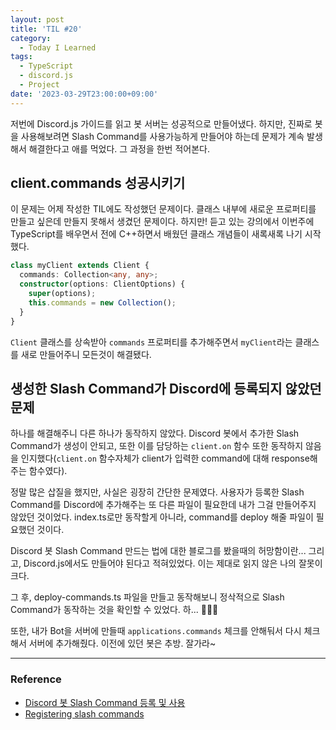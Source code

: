 ```yaml
---
layout: post
title: 'TIL #20'
category:
  - Today I Learned
tags:
  - TypeScript
  - discord.js
  - Project
date: '2023-03-29T23:00:00+09:00'
---
```


저번에 Discord.js 가이드를 읽고 봇 서버는 성공적으로 만들어냈다. 하지만, 진짜로 봇을 사용해보려면 Slash Command를 사용가능하게 만들어야 하는데 문제가 계속 발생해서 해결한다고 애를 먹었다. 그 과정을 한번 적어본다.

## client.commands 성공시키기

이 문제는 어제 작성한 TIL에도 작성했던 문제이다. 클래스 내부에 새로운 프로퍼티를 만들고 싶은데 만들지 못해서 생겼던 문제이다.
하지만! 듣고 있는 강의에서 이번주에 TypeScript를 배우면서 전에 C++하면서 배웠던 클래스 개념들이 새록새록 나기 시작했다.

```ts
class myClient extends Client {
  commands: Collection<any, any>;
  constructor(options: ClientOptions) {
    super(options);
    this.commands = new Collection();
  }
}
```

`Client` 클래스를 상속받아 `commands` 프로퍼티를 추가해주면서 `myClient`라는 클래스를 새로 만들어주니 모든것이 해결됐다.

## 생성한 Slash Command가 Discord에 등록되지 않았던 문제

하나를 해결해주니 다른 하나가 동작하지 않았다. Discord 봇에서 추가한 Slash Command가 생성이 안되고, 또한 이를 담당하는 `client.on` 함수 또한 동작하지 않음을 인지했다(`client.on` 함수자체가 client가 입력한 command에 대해 response해주는 함수였다).

정말 많은 삽질을 했지만, 사실은 굉장히 간단한 문제였다. 사용자가 등록한 Slash Command를 Discord에 추가해주는 또 다른 파일이 필요한데 내가 그걸 만들어주지 않았던 것이었다. index.ts로만 동작할게 아니라, command를 deploy 해줄 파일이 필요했던 것이다.

Discord 봇 Slash Command 만드는 법에 대한 블로그를 봤을때의 허망함이란... 그리고, Discord.js에서도 만들어야 된다고 적혀있었다. 이는 제대로 읽지 않은 나의 잘못이 크다.

그 후, deploy-commands.ts 파일을 만들고 동작해보니 정삭적으로 Slash Command가 동작하는 것을 확인할 수 있었다. 하... 🤦🏻‍♀️

또한, 내가 Bot을 서버에 만들때 `applications.commands` 체크를 안해둬서 다시 체크해서 서버에 추가해줬다. 이전에 있던 봇은 추방. 잘가라~

---

### Reference

- [Discord 봇 Slash Command 등록 및 사용](https://velog.io/@shin6949/Discord-%EB%B4%87-Slash-Command-%EB%93%B1%EB%A1%9D-%EB%B0%8F-%EC%82%AC%EC%9A%A9)
- [Registering slash commands](https://discordjs.guide/creating-your-bot/command-deployment.html#where-to-deploy)
